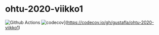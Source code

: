 # ohtu-2020-viikko1

![Github Actions](https://github.com/gustafla/ohtu-2020-viikko1/workflows/Java%20CI%20with%20Gradle/badge.svg)
![codecov](https://codecov.io/gh/gustafla/ohtu-2020-viikko1/branch/main/graph/badge.svg?token=FGKTESWX2V)](https://codecov.io/gh/gustafla/ohtu-2020-viikko1)
